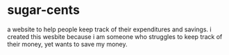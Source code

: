 # sugar-cents

a website to help people keep track of their expenditures and savings. i created this wesbite because i am someone who struggles to keep track of their money, yet wants to save my money. 

